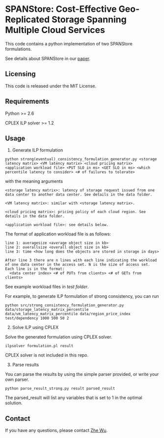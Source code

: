 SPANStore: Cost-Effective Geo-Replicated Storage Spanning Multiple Cloud Services
=================================================================================

This code contains a python implementation of two SPANStore formulations.

See details about SPANStore in our [paper](http://zwu.me/papers/sosp13.pdf).

Licensing
---------
This code is released under the MIT License.

Requirements
------------
Python >= 2.6

CPLEX ILP solver >= 1.2

Usage
-----
1. Generate ILP formulation

```
python strong(eventual)_consistency_formulation_generator.py <storage latency matrix> <VM latency matrix> <cloud pricing matrix> <application workload file> <PUT SLO in ms> <GET SLO in ms> <which percentile latency to consider> <# of failures to tolerate>
```
with the meaning arguments
```
<storage latency matrix>: latency of storage request issued from one data center to another data center. See details in the data folder.

<VM latency matrix>: similar with <storage latency matrix>.

<cloud pricing matrix>: pricing policy of each cloud region. See details in the data folder.

<application workload file>: see details below.
```

The format of application workload file is as follows:
```
line 1: averagesize <average object size in kb>
line 2: overallsize <overall object size in kb>
line 3: time <how long does the objects are stored in storage in days>

After line 3 there are n lines with each line indicating the workload of one data center in the access set. N is the size of access set.
Each line is in the format:
  <data center index> <# of PUTs from clients> <# of GETs from clients>
```
See example workload files in *test folder*.

For example, to generate ILP formulation of strong consistency, you can run
```
python src/strong_consistency_formulation_generator.py data/storage_latency_matrix_percentile data/vm_latency_matrix_percentile data/region_price_index test/dependency 1000 500 50 2
```

2. Solve ILP using CPLEX

Solve the generated formulation using CPLEX solver.
```
ilpsolver formulation.pl result
```
CPLEX solver is not included in this repo.

3. Parse results

You can parse the results by using the simple parser provided, or write your own parser.
```
python parse_result_strong.py result parsed_result
```

The parsed_result will list any variables that is set to 1 in the optimal solution.

Contact
-------
If you have any questions, please contact [Zhe Wu](http://zwu.me).
